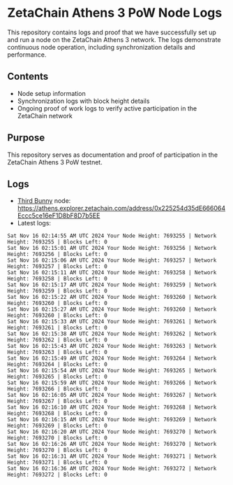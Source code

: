 # ZetaChain Athens 3 PoW Node Logs
This repository contains logs and proof that we have successfully set up and run a node on the ZetaChain Athens 3 network. The logs demonstrate continuous node operation, including synchronization details and performance.

## Contents
- Node setup information
- Synchronization logs with block height details
- Ongoing proof of work logs to verify active participation in the ZetaChain network

## Purpose
This repository serves as documentation and proof of participation in the ZetaChain Athens 3 PoW testnet.

## Logs

- [Third Bunny](https://thirdbunny.xyz/) node: https://athens.explorer.zetachain.com/address/0x225254d35dE666064Eccc5ce16eF1D8bF8D7b5EE
- Latest logs:
```
Sat Nov 16 02:14:55 AM UTC 2024 Your Node Height: 7693255 | Network Height: 7693255 | Blocks Left: 0
Sat Nov 16 02:15:01 AM UTC 2024 Your Node Height: 7693256 | Network Height: 7693256 | Blocks Left: 0
Sat Nov 16 02:15:06 AM UTC 2024 Your Node Height: 7693257 | Network Height: 7693257 | Blocks Left: 0
Sat Nov 16 02:15:11 AM UTC 2024 Your Node Height: 7693258 | Network Height: 7693258 | Blocks Left: 0
Sat Nov 16 02:15:17 AM UTC 2024 Your Node Height: 7693259 | Network Height: 7693259 | Blocks Left: 0
Sat Nov 16 02:15:22 AM UTC 2024 Your Node Height: 7693260 | Network Height: 7693260 | Blocks Left: 0
Sat Nov 16 02:15:27 AM UTC 2024 Your Node Height: 7693260 | Network Height: 7693260 | Blocks Left: 0
Sat Nov 16 02:15:33 AM UTC 2024 Your Node Height: 7693261 | Network Height: 7693261 | Blocks Left: 0
Sat Nov 16 02:15:38 AM UTC 2024 Your Node Height: 7693262 | Network Height: 7693262 | Blocks Left: 0
Sat Nov 16 02:15:43 AM UTC 2024 Your Node Height: 7693263 | Network Height: 7693263 | Blocks Left: 0
Sat Nov 16 02:15:49 AM UTC 2024 Your Node Height: 7693264 | Network Height: 7693264 | Blocks Left: 0
Sat Nov 16 02:15:54 AM UTC 2024 Your Node Height: 7693265 | Network Height: 7693265 | Blocks Left: 0
Sat Nov 16 02:15:59 AM UTC 2024 Your Node Height: 7693266 | Network Height: 7693266 | Blocks Left: 0
Sat Nov 16 02:16:05 AM UTC 2024 Your Node Height: 7693267 | Network Height: 7693267 | Blocks Left: 0
Sat Nov 16 02:16:10 AM UTC 2024 Your Node Height: 7693268 | Network Height: 7693268 | Blocks Left: 0
Sat Nov 16 02:16:15 AM UTC 2024 Your Node Height: 7693269 | Network Height: 7693269 | Blocks Left: 0
Sat Nov 16 02:16:20 AM UTC 2024 Your Node Height: 7693270 | Network Height: 7693270 | Blocks Left: 0
Sat Nov 16 02:16:26 AM UTC 2024 Your Node Height: 7693270 | Network Height: 7693270 | Blocks Left: 0
Sat Nov 16 02:16:31 AM UTC 2024 Your Node Height: 7693271 | Network Height: 7693271 | Blocks Left: 0
Sat Nov 16 02:16:36 AM UTC 2024 Your Node Height: 7693272 | Network Height: 7693272 | Blocks Left: 0
```

